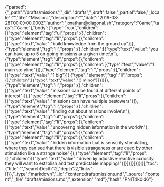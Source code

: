 {"parsed":{"_path":"/drafts/missions","_dir":"drafts","_draft":false,"_partial":false,"_locale":"","title":"Missions","description":"","date":"2019-08-28T00:00:00.000Z","author":"jonathan@diagonal.sh","category":"Game","tags":["Game"],"body":{"type":"root","children":[{"type":"element","tag":"ul","props":{},"children":[{"type":"element","tag":"li","props":{},"children":[{"type":"text","value":"build knowledge from the ground up"}]},{"type":"element","tag":"li","props":{},"children":[{"type":"text","value":"you can have up to 5 on-going missions at a given time:\n"},{"type":"element","tag":"ul","props":{},"children":[{"type":"element","tag":"li","props":{},"children":[{"type":"text","value":"1 main storyline"}]},{"type":"element","tag":"li","props":{},"children":[{"type":"text","value":"1 big"}]},{"type":"element","tag":"li","props":{},"children":[{"type":"text","value":"3 minor"}]}]}]},{"type":"element","tag":"li","props":{},"children":[{"type":"text","value":"missions can be found at different points of interest"}]},{"type":"element","tag":"li","props":{},"children":[{"type":"text","value":"missions can have multiple bestowers"}]},{"type":"element","tag":"li","props":{},"children":[{"type":"text","value":"finding out about missions involve\n"},{"type":"element","tag":"ul","props":{},"children":[{"type":"element","tag":"li","props":{},"children":[{"type":"text","value":"uncovering hidden information in the world\n"},{"type":"element","tag":"ul","props":{},"children":[{"type":"element","tag":"li","props":{},"children":[{"type":"text","value":"hidden information that is sensorily stimulating, where they can see that there is visible strangeness or are cued by other stimulation like a strange noise"}]},{"type":"element","tag":"li","props":{},"children":[{"type":"text","value":"driven by adjustive­-reactive curiosity, they will want to establish and test predictable mappings"}]}]}]}]}]}]}],"toc":{"title":"","searchDepth":2,"depth":2,"links":[]}},"_type":"markdown","_id":"content:drafts:missions.md","_source":"content","_file":"drafts/missions.md","_extension":"md"},"hash":"PNIT4kOid6"}
